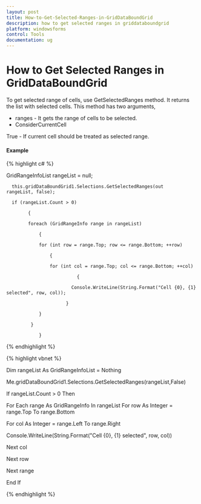 ```yaml
---
layout: post
title: How-to-Get-Selected-Ranges-in-GridDataBoundGrid
description: how to get selected ranges in griddataboundgrid
platform: windowsforms
control: Tools
documentation: ug
---
```


# How to Get Selected Ranges in GridDataBoundGrid

To get selected range of cells, use GetSelectedRanges method. It returns the list with selected cells. This method has two arguments,

* ranges - It gets the range of cells to be selected.
* ConsiderCurrentCell 

True -  If current cell should be treated as selected range.

#### Example

{% highlight c# %}

GridRangeInfoList rangeList = null;

      this.gridDataBoundGrid1.Selections.GetSelectedRanges(out  	 	 	rangeList, false);

      if (rangeList.Count > 0)

            {

            foreach (GridRangeInfo range in rangeList)

            	{

            	for (int row = range.Top; row <= range.Bottom; ++row)

            		{

            		for (int col = range.Top; col <= range.Bottom; ++col)

            				  {

             				Console.WriteLine(String.Format("Cell {0}, {1} selected", row, col));

           				  }

           		}

           	 }

     		    }




{% endhighlight %}


{% highlight vbnet %}



Dim rangeList As GridRangeInfoList = Nothing

Me.gridDataBoundGrid1.Selections.GetSelectedRanges(rangeList,False)

If rangeList.Count > 0 Then

For Each range As GridRangeInfo In rangeList								For row As Integer = range.Top To range.Bottom

For col As Integer = range.Left To range.Right

Console.WriteLine(String.Format("Cell {0}, {1} selected", row, col))

Next col

Next row

Next range

End If

{% endhighlight %}



